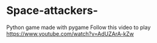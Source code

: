 # Space-attackers-
Python game made with pygame
Follow this video to play https://www.youtube.com/watch?v=AdUZArA-kZw
